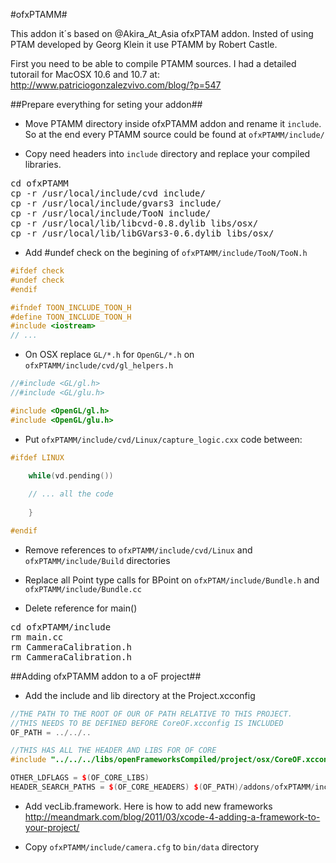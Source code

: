 #ofxPTAMM#

This addon it´s based on @Akira_At_Asia ofxPTAM addon. Insted of using PTAM developed by Georg Klein it use PTAMM by Robert Castle.

First you need to be able to compile PTAMM sources. I had a detailed tutorail for MacOSX 10.6 and 10.7 at: http://www.patriciogonzalezvivo.com/blog/?p=547

##Prepare everything for seting your addon##

- Move PTAMM directory inside ofxPTAMM addon and rename it ```include```. So at the end every PTAMM source could be found at ```ofxPTAMM/include/```

- Copy need headers into ```include``` directory and replace your compiled libraries.

<pre>
cd ofxPTAMM
cp -r /usr/local/include/cvd include/
cp -r /usr/local/include/gvars3 include/
cp -r /usr/local/include/TooN include/
cp -r /usr/local/lib/libcvd-0.8.dylib libs/osx/
cp -r /usr/local/lib/libGVars3-0.6.dylib libs/osx/
</pre>

- Add #undef check on the begining of ```ofxPTAMM/include/TooN/TooN.h```

```c++
#ifdef check
#undef check
#endif

#ifndef TOON_INCLUDE_TOON_H
#define TOON_INCLUDE_TOON_H
#include <iostream>
// ...

```

- On OSX replace ```GL/*.h``` for ```OpenGL/*.h``` on ```ofxPTAMM/include/cvd/gl_helpers.h```

```c++
//#include <GL/gl.h>
//#include <GL/glu.h>

#include <OpenGL/gl.h>
#include <OpenGL/glu.h>

```

- Put ```ofxPTAMM/include/cvd/Linux/capture_logic.cxx``` code between:

```c++
#ifdef LINUX

    while(vd.pending())
    
    // ... all the code
    
    }

#endif
```

- Remove references to ```ofxPTAMM/include/cvd/Linux``` and ```ofxPTAMM/include/Build``` directories

- Replace all Point type calls for BPoint on ```ofxPTAM/include/Bundle.h``` and ```ofxPTAMM/include/Bundle.cc```
		
- Delete reference for main() 

<pre>
cd ofxPTAMM/include
rm main.cc
rm CammeraCalibration.h
rm CammeraCalibration.h
</pre>

##Adding ofxPTAMM addon to a oF project##

- Add the include and lib directory at the Project.xcconfig

```c++
//THE PATH TO THE ROOT OF OUR OF PATH RELATIVE TO THIS PROJECT.
//THIS NEEDS TO BE DEFINED BEFORE CoreOF.xcconfig IS INCLUDED
OF_PATH = ../../..

//THIS HAS ALL THE HEADER AND LIBS FOR OF CORE
#include "../../../libs/openFrameworksCompiled/project/osx/CoreOF.xcconfig"

OTHER_LDFLAGS = $(OF_CORE_LIBS)
HEADER_SEARCH_PATHS = $(OF_CORE_HEADERS) $(OF_PATH)/addons/ofxPTAMM/include
```

- Add vecLib.framework. Here is how to add new frameworks http://meandmark.com/blog/2011/03/xcode-4-adding-a-framework-to-your-project/

- Copy ```ofxPTAMM/include/camera.cfg``` to ```bin/data``` directory 